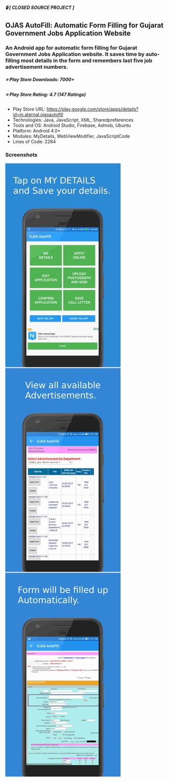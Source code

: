 ##### :lock: [ CLOSED SOURCE PROJECT ]

## OJAS AutoFill: Automatic Form Filling for Gujarat Government Jobs Application Website
### An Android app for automatic form filling for Gujarat Government Jobs Application website. It saves time by auto-filling most details in the form and remembers last five job advertisement numbers.

##### :star: Play Store Downloads: 7000+

##### :star: Play Store Rating: 4.7 (147 Ratings)
 
* Play Store URL: https://play.google.com/store/apps/details?id=in.aternal.ojasautofill
* Technologies: Java, JavaScript, XML, Sharedpreferences
* Tools and OS: Android Studio, Firebase, Admob, Ubuntu
* Platform: Android 4.0+
* Modules: MyDetails, WebViewModifier, JavaScriptCode
* Lines of Code: 2284

### Screenshots

![home](screenshots/home.jpg)
![adv](screenshots/adv.jpg)
![form](screenshots/form.jpg)
